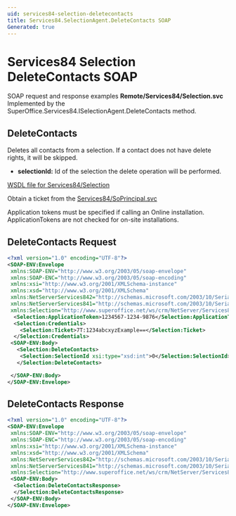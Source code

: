 ```yaml
---
uid: services84-selection-deletecontacts
title: Services84.SelectionAgent.DeleteContacts SOAP
Generated: true
---
```


# Services84 Selection DeleteContacts SOAP

SOAP request and response examples **Remote/Services84/Selection.svc**
Implemented by the <see cref="M:SuperOffice.Services84.ISelectionAgent.DeleteContacts">SuperOffice.Services84.ISelectionAgent.DeleteContacts</see> method.

## DeleteContacts

Deletes all contacts from a selection. If a contact does not have delete rights, it will be skipped.

* **selectionId:** Id of the selection the delete operation will be performed.



[WSDL file for Services84/Selection](../Services84-Selection.md)

Obtain a ticket from the [Services84/SoPrincipal.svc](../SoPrincipal/SoPrincipal.md)

Application tokens must be specified if calling an Online installation. ApplicationTokens are not checked for on-site installations.

## DeleteContacts Request

```xml
<?xml version="1.0" encoding="UTF-8"?>
<SOAP-ENV:Envelope
 xmlns:SOAP-ENV="http://www.w3.org/2003/05/soap-envelope"
 xmlns:SOAP-ENC="http://www.w3.org/2003/05/soap-encoding"
 xmlns:xsi="http://www.w3.org/2001/XMLSchema-instance"
 xmlns:xsd="http://www.w3.org/2001/XMLSchema"
 xmlns:NetServerServices842="http://schemas.microsoft.com/2003/10/Serialization/Arrays"
 xmlns:NetServerServices841="http://schemas.microsoft.com/2003/10/Serialization/"
 xmlns:Selection="http://www.superoffice.net/ws/crm/NetServer/Services84">
  <Selection:ApplicationToken>1234567-1234-9876</Selection:ApplicationToken>
  <Selection:Credentials>
    <Selection:Ticket>7T:1234abcxyzExample==</Selection:Ticket>
  </Selection:Credentials>
 <SOAP-ENV:Body>
   <Selection:DeleteContacts>
    <Selection:SelectionId xsi:type="xsd:int">0</Selection:SelectionId>
   </Selection:DeleteContacts>

 </SOAP-ENV:Body>
</SOAP-ENV:Envelope>

```


## DeleteContacts Response

```xml
<?xml version="1.0" encoding="UTF-8"?>
<SOAP-ENV:Envelope
 xmlns:SOAP-ENV="http://www.w3.org/2003/05/soap-envelope"
 xmlns:SOAP-ENC="http://www.w3.org/2003/05/soap-encoding"
 xmlns:xsi="http://www.w3.org/2001/XMLSchema-instance"
 xmlns:xsd="http://www.w3.org/2001/XMLSchema"
 xmlns:NetServerServices842="http://schemas.microsoft.com/2003/10/Serialization/Arrays"
 xmlns:NetServerServices841="http://schemas.microsoft.com/2003/10/Serialization/"
 xmlns:Selection="http://www.superoffice.net/ws/crm/NetServer/Services84">
 <SOAP-ENV:Body>
  <Selection:DeleteContactsResponse>
  </Selection:DeleteContactsResponse>
 </SOAP-ENV:Body>
</SOAP-ENV:Envelope>

```

